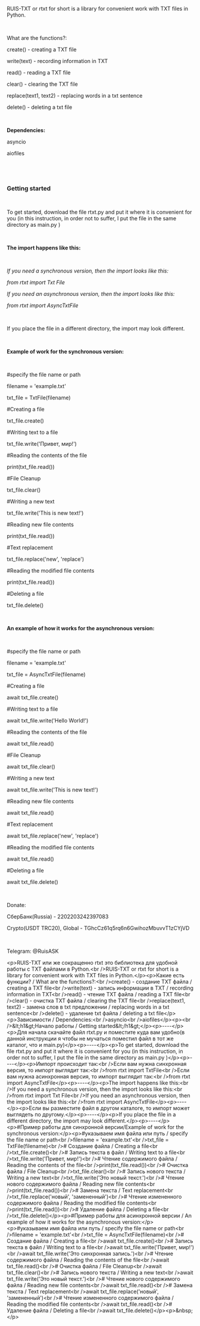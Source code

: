 <p>RUIS-TXT or rtxt for short is a library for convenient work with TXT files in Python.</p>
<p>&nbsp;</p>
<p>What are the functions?:</p>
<p>create() - creating a TXT file</p>
<p>write(text) - recording information in TXT</p>
<p>read() - reading a TXT file</p>
<p>clear() - clearing the TXT file</p>
<p>replace(text1, text2) - replacing words in a txt sentence</p>
<p>delete() - deleting a txt file</p>
<p>&nbsp;</p>
<p><strong>Dependencies:</strong></p>
<p>asyncio</p>
<p>aiofiles</p>
<p>&nbsp;</p>
<p>&nbsp;</p>
<p><span style="font-size: medium;"><strong>Getting started</strong></span></p>
<p>&nbsp;</p>
<p>To get started, download the file rtxt.py and put it where it is convenient for you (in this instruction, in order not to suffer, I put the file in the same directory as main.py )</p>
<p>&nbsp;</p>
<p><strong>The import happens like this:</strong></p>
<p>&nbsp;</p>
<p><cite>If you need a synchronous version, then the import looks like this:</cite></p>
<p><cite>from rtxt import Txt File</cite></p>
<p><cite>If you need an asynchronous version, then the import looks like this:</cite></p>
<p><cite>from rtxt import AsyncTxtFile</cite></p>
<p>&nbsp;</p>
<p>If you place the file in a different directory, the import may look different.</p>
<p>&nbsp;</p>
<p><strong>Example of work for the synchronous version:</strong></p>
<p>&nbsp;</p>
<p>#specify the file name or path</p>
<p>filename = 'example.txt'</p>
<p>txt_file = TxtFile(filename)</p>
<p>#Creating a file</p>
<p>txt_file.create()</p>
<p>#Writing text to a file</p>
<p>txt_file.write('Привет, мир!')</p>
<p>#Reading the contents of the file</p>
<p>print(txt_file.read())</p>
<p>#File Cleanup</p>
<p>txt_file.clear()</p>
<p>#Writing a new text</p>
<p>txt_file.write('This is new text!')</p>
<p>#Reading new file contents</p>
<p>print(txt_file.read())</p>
<p>#Text replacement</p>
<p>txt_file.replace('new', 'replace')</p>
<p>#Reading the modified file contents</p>
<p>print(txt_file.read())</p>
<p>#Deleting a file</p>
<p>txt_file.delete()</p>
<p>&nbsp;</p>
<p><strong>An example of how it works for the asynchronous version:</strong></p>
<p>&nbsp;</p>
<p>#specify the file name or path</p>
<p>filename = 'example.txt'</p>
<p>txt_file = AsyncTxtFile(filename)</p>
<p>#Creating a file</p>
<p>await txt_file.create()</p>
<p>#Writing text to a file</p>
<p>await txt_file.write('Hello World!')</p>
<p>#Reading the contents of the file</p>
<p>await txt_file.read()</p>
<p>#File Cleanup</p>
<p>await txt_file.clear()</p>
<p>#Writing a new text</p>
<p>await txt_file.write('This is new text!')</p>
<p>#Reading new file contents</p>
<p>await txt_file.read()</p>
<p>#Text replacement</p>
<p>await txt_file.replace('new', 'replace')</p>
<p>#Reading the modified file contents</p>
<p>await txt_file.read()</p>
<p>#Deleting a file</p>
<p>await txt_file.delete()</p>
<p>&nbsp;</p>
<p>Donate:&nbsp;</p>
<p>СберБанк(Russia) -&nbsp;2202203242397083</p>
<p>Crypto(USDT TRC20), Global -&nbsp;TGhcCz61q5rq6n6GwihozMbuvvT1zCYjVD</p>
<p>&nbsp;</p>
<p>Telegram: @RuisASK</p>
<p>&lt;p&gt;RUIS-TXT или же сокращенно rtxt это библиотека для удобной работы с TXT файлами в Python.&lt;br /&gt;RUIS-TXT or rtxt for short is a library for convenient work with TXT files in Python.&lt;/p&gt;&lt;p&gt;Какие есть функции? / What are the functions?:&lt;br /&gt;create() - создание TXT файла / creating a TXT file&lt;br /&gt;write(text) - запись информации в TXT / recording information in TXT&lt;br /&gt;read() - чтение TXT файла / reading a TXT file&lt;br /&gt;clear() - очистка TXT файла / clearing the TXT file&lt;br /&gt;replace(text1, text2) - замена слов в txt предложении / replacing words in a txt sentence&lt;br /&gt;delete() - удаление txt файла / deleting a txt file&lt;/p&gt;&lt;p&gt;Зависимости / Dependencies:&lt;br /&gt;asyncio&lt;br /&gt;aiofiles&lt;/p&gt;&lt;p&gt;&lt;br /&gt;&amp;lt;h1&amp;gt;Начало работы / Getting started&amp;lt;/h1&amp;gt;&lt;/p&gt;&lt;p&gt;----&lt;/p&gt;&lt;p&gt;Для начала скачайте файл rtxt.py и поместите куда вам удобно(в данной инструкции я чтобы не мучаться поместил файл в тот же каталог, что и main.py)&lt;/p&gt;&lt;p&gt;----&lt;/p&gt;&lt;p&gt;To get started, download the file rtxt.py and put it where it is convenient for you (in this instruction, in order not to suffer, I put the file in the same directory as main.py )&lt;/p&gt;&lt;p&gt;----&lt;/p&gt;&lt;p&gt;Импорт происходит так:&lt;br /&gt;Если вам нужна синхронная версия, то импорт выглядит так:&lt;br /&gt;from rtxt import TxtFile&lt;br /&gt;Если вам нужна асинхронная версия, то импорт выглядит так:&lt;br /&gt;from rtxt import AsyncTxtFile&lt;/p&gt;&lt;p&gt;----&lt;/p&gt;&lt;p&gt;The import happens like this:&lt;br /&gt;If you need a synchronous version, then the import looks like this:&lt;br /&gt;from rtxt import Txt File&lt;br /&gt;If you need an asynchronous version, then the import looks like this:&lt;br /&gt;from rtxt import AsyncTxtFile&lt;/p&gt;&lt;p&gt;----&lt;/p&gt;&lt;p&gt;Если вы разместите файл в другом каталоге, то импорт может выглядеть по другому.&lt;/p&gt;&lt;p&gt;----&lt;/p&gt;&lt;p&gt;If you place the file in a different directory, the import may look different.&lt;/p&gt;&lt;p&gt;----&lt;/p&gt;&lt;p&gt;#Пример работы для синхронной версии/Example of work for the synchronous version:&lt;/p&gt;&lt;p&gt;#указываем имя файла или путь / specify the file name or path&lt;br /&gt;filename = 'example.txt'&lt;br /&gt;txt_file = TxtFile(filename)&lt;br /&gt;# Создание файла / Creating a file&lt;br /&gt;txt_file.create()&lt;br /&gt;# Запись текста в файл / Writing text to a file&lt;br /&gt;txt_file.write('Привет, мир!')&lt;br /&gt;# Чтение содержимого файла / Reading the contents of the file&lt;br /&gt;print(txt_file.read())&lt;br /&gt;# Очистка файла / File Cleanup&lt;br /&gt;txt_file.clear()&lt;br /&gt;# Запись нового текста / Writing a new text&lt;br /&gt;txt_file.write('Это новый текст.')&lt;br /&gt;# Чтение нового содержимого файла / Reading new file contents&lt;br /&gt;print(txt_file.read())&lt;br /&gt;# Замена текста / Text replacement&lt;br /&gt;txt_file.replace('новый', 'замененный')&lt;br /&gt;# Чтение измененного содержимого файла / Reading the modified file contents&lt;br /&gt;print(txt_file.read())&lt;br /&gt;# Удаление файла / Deleting a file&lt;br /&gt;txt_file.delete()&lt;/p&gt;&lt;p&gt;#Пример работы для асинхронной версии / An example of how it works for the asynchronous version:&lt;/p&gt;&lt;p&gt;#указываем имя файла или путь / specify the file name or path&lt;br /&gt;filename = 'example.txt'&lt;br /&gt;txt_file = AsyncTxtFile(filename)&lt;br /&gt;# Создание файла / Creating a file&lt;br /&gt;await txt_file.create()&lt;br /&gt;# Запись текста в файл / Writing text to a file&lt;br /&gt;await txt_file.write('Привет, мир!')&lt;br /&gt;await txt_file.write('Это синхронная запись.')&lt;br /&gt;# Чтение содержимого файла / Reading the contents of the file&lt;br /&gt;await txt_file.read()&lt;br /&gt;# Очистка файла / File Cleanup&lt;br /&gt;await txt_file.clear()&lt;br /&gt;# Запись нового текста / Writing a new text&lt;br /&gt;await txt_file.write('Это новый текст.')&lt;br /&gt;# Чтение нового содержимого файла / Reading new file contents&lt;br /&gt;await txt_file.read()&lt;br /&gt;# Замена текста / Text replacement&lt;br /&gt;await txt_file.replace('новый', 'замененный')&lt;br /&gt;# Чтение измененного содержимого файла / Reading the modified file contents&lt;br /&gt;await txt_file.read()&lt;br /&gt;# Удаление файла / Deleting a file&lt;br /&gt;await txt_file.delete()&lt;/p&gt;&lt;p&gt;&amp;nbsp;&lt;/p&gt;</p>
